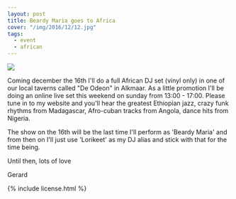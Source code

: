 ```yaml
---
layout: post
title: Beardy Maria goes to Africa
cover: "/img/2016/12/12.jpg"
tags:
  - event
  - african
---
```


<img class='cover' src="{{ page.cover }}"/>

<p class='pg post'>
  Coming december the 16th I'll do a full African DJ set (vinyl only) in one of
  our local taverns called "De Odeon" in Alkmaar. As a little promotion I'll
  be doing an online live set this weekend on sunday from 13:00 - 17:00. Please
  tune in to my website and you'll hear the greatest Ethiopian jazz, crazy funk
  rhythms from Madagascar, Afro-cuban tracks from Angola, dance hits from Nigeria.
</p>

<p>
  The show on the 16th will be the last time I'll perform as 'Beardy Maria' and
  from then on I'll just use 'Lorikeet' as my DJ alias and stick with that for
  the time being.
</p>

<p>
  Until then, lots of love
</p>

<p>Gerard</p>

{% include license.html %}
